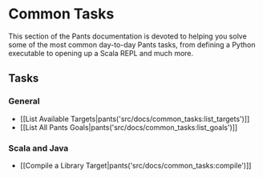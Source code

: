 # Common Tasks

This section of the Pants documentation is devoted to helping you solve some of
the most common day-to-day Pants tasks, from defining a Python executable to
opening up a Scala REPL and much more.

## Tasks

### General

* [[List Available Targets|pants('src/docs/common_tasks:list_targets')]]
* [[List All Pants Goals|pants('src/docs/common_tasks:list_goals')]]

### Scala and Java

* [[Compile a Library Target|pants('src/docs/common_tasks:compile')]]
